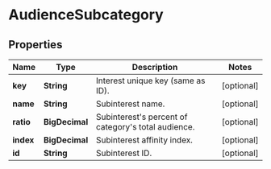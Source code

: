 

# AudienceSubcategory


## Properties

Name | Type | Description | Notes
------------ | ------------- | ------------- | -------------
**key** | **String** | Interest unique key (same as ID). |  [optional]
**name** | **String** | Subinterest name. |  [optional]
**ratio** | **BigDecimal** | Subinterest&#39;s percent of category&#39;s total audience. |  [optional]
**index** | **BigDecimal** | Subinterest affinity index. |  [optional]
**id** | **String** | Subinterest ID. |  [optional]



